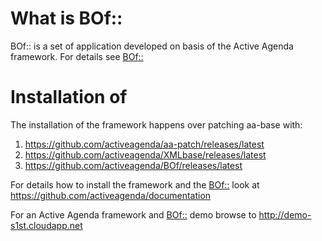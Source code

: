 #  What is BOf::

BOf:: is a set of application developed on basis of the Active Agenda framework. For details see [BOf::](https://activeagenda.github.io)

# Installation of 

The installation of the framework happens over patching aa-base with:
1. https://github.com/activeagenda/aa-patch/releases/latest
1. https://github.com/activeagenda/XMLbase/releases/latest 
1. https://github.com/activeagenda/BOf/releases/latest 

For details how to install the framework and the [BOf::](https://activeagenda.github.io) look at https://github.com/activeagenda/documentation 

For an Active Agenda framework and [BOf::](https://activeagenda.github.io) demo browse to http://demo-s1st.cloudapp.net